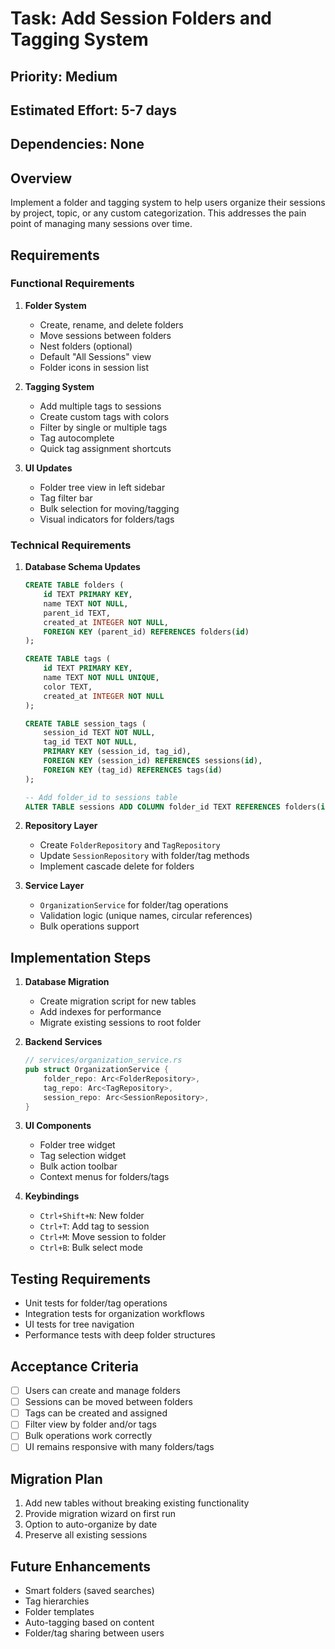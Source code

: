 # Task: Add Session Folders and Tagging System

## Priority: Medium
## Estimated Effort: 5-7 days
## Dependencies: None

## Overview
Implement a folder and tagging system to help users organize their sessions by project, topic, or any custom categorization. This addresses the pain point of managing many sessions over time.

## Requirements

### Functional Requirements
1. **Folder System**
   - Create, rename, and delete folders
   - Move sessions between folders
   - Nest folders (optional)
   - Default "All Sessions" view
   - Folder icons in session list

2. **Tagging System**
   - Add multiple tags to sessions
   - Create custom tags with colors
   - Filter by single or multiple tags
   - Tag autocomplete
   - Quick tag assignment shortcuts

3. **UI Updates**
   - Folder tree view in left sidebar
   - Tag filter bar
   - Bulk selection for moving/tagging
   - Visual indicators for folders/tags

### Technical Requirements
1. **Database Schema Updates**
   ```sql
   CREATE TABLE folders (
       id TEXT PRIMARY KEY,
       name TEXT NOT NULL,
       parent_id TEXT,
       created_at INTEGER NOT NULL,
       FOREIGN KEY (parent_id) REFERENCES folders(id)
   );
   
   CREATE TABLE tags (
       id TEXT PRIMARY KEY,
       name TEXT NOT NULL UNIQUE,
       color TEXT,
       created_at INTEGER NOT NULL
   );
   
   CREATE TABLE session_tags (
       session_id TEXT NOT NULL,
       tag_id TEXT NOT NULL,
       PRIMARY KEY (session_id, tag_id),
       FOREIGN KEY (session_id) REFERENCES sessions(id),
       FOREIGN KEY (tag_id) REFERENCES tags(id)
   );
   
   -- Add folder_id to sessions table
   ALTER TABLE sessions ADD COLUMN folder_id TEXT REFERENCES folders(id);
   ```

2. **Repository Layer**
   - Create `FolderRepository` and `TagRepository`
   - Update `SessionRepository` with folder/tag methods
   - Implement cascade delete for folders

3. **Service Layer**
   - `OrganizationService` for folder/tag operations
   - Validation logic (unique names, circular references)
   - Bulk operations support

## Implementation Steps

1. **Database Migration**
   - Create migration script for new tables
   - Add indexes for performance
   - Migrate existing sessions to root folder

2. **Backend Services**
   ```rust
   // services/organization_service.rs
   pub struct OrganizationService {
       folder_repo: Arc<FolderRepository>,
       tag_repo: Arc<TagRepository>,
       session_repo: Arc<SessionRepository>,
   }
   ```

3. **UI Components**
   - Folder tree widget
   - Tag selection widget
   - Bulk action toolbar
   - Context menus for folders/tags

4. **Keybindings**
   - `Ctrl+Shift+N`: New folder
   - `Ctrl+T`: Add tag to session
   - `Ctrl+M`: Move session to folder
   - `Ctrl+B`: Bulk select mode

## Testing Requirements
- Unit tests for folder/tag operations
- Integration tests for organization workflows
- UI tests for tree navigation
- Performance tests with deep folder structures

## Acceptance Criteria
- [ ] Users can create and manage folders
- [ ] Sessions can be moved between folders
- [ ] Tags can be created and assigned
- [ ] Filter view by folder and/or tags
- [ ] Bulk operations work correctly
- [ ] UI remains responsive with many folders/tags

## Migration Plan
1. Add new tables without breaking existing functionality
2. Provide migration wizard on first run
3. Option to auto-organize by date
4. Preserve all existing sessions

## Future Enhancements
- Smart folders (saved searches)
- Tag hierarchies
- Folder templates
- Auto-tagging based on content
- Folder/tag sharing between users